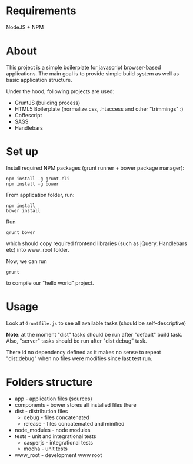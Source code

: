 Requirements
============

NodeJS + NPM


About
=====

This project is a simple boilerplate for javascript browser-based applications. The main goal is to provide simple build system as well as basic application structure.

Under the hood, following projects are used:

* GruntJS (building process)
* HTML5 Boilerplate (normalize.css, .htaccess and other "trimmings" :)
* Coffescript
* SASS
* Handlebars

Set up
======

Install required NPM packages (grunt runner + bower package manager):

```
npm install -g grunt-cli
npm install -g bower
```

From application folder, run:

```
npm install
bower install
```

Run 

```
grunt bower
```

which should copy required frontend libraries (such as jQuery, Handlebars etc) into www_root folder.

Now, we can run 

```
grunt
```

to compile our "hello world" project.

Usage
=====

Look at `Gruntfile.js` to see all available tasks (should be self-descriptive)

__Note__: at the moment "dist" tasks should be run after "default" build task. Also, "server" tasks should be run after "dist:debug" task.

There id no dependency defined as it makes no sense to repeat "dist:debug" when no files were modifies since last test run.

Folders structure
=================

* app - application files (sources)
* components - bower stores all installed files there
* dist - distribution files
	* debug - files concatenated
	* release - files concatemated and minified
* node_modules - node modules
* tests - unit and integrational tests
	* casperjs - integrational tests
	* mocha - unit tests
* www_root - development www root